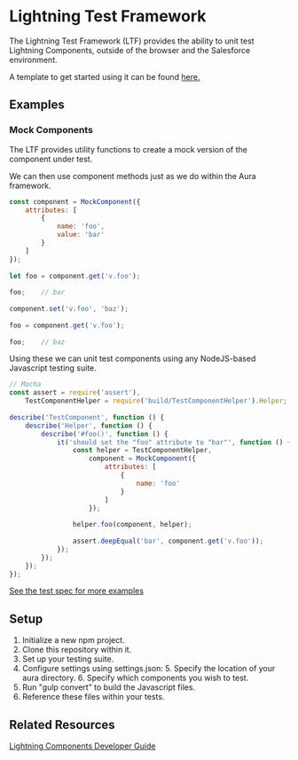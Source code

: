 Lightning Test Framework
=====================

The Lightning Test Framework (LTF) provides the ability to unit test Lightning Components, outside of the browser and the Salesforce environment.

A template to get started using it can be found [here.](https://github.com/KirkHendrick/ltf-example)

## Examples
### Mock Components

The LTF provides utility functions to create a mock version of the component under test.

We can then use component methods just as we do within the Aura framework.

```javascript
const component = MockComponent({
    attributes: [
        {
            name: 'foo',
            value: 'bar'
        }
    ]
});
 
let foo = component.get('v.foo');
 
foo;    // bar
 
component.set('v.foo', 'baz');
 
foo = component.get('v.foo');
 
foo;    // baz
```

Using these we can unit test components using any NodeJS-based Javascript testing suite.

```javascript
// Mocha
const assert = require('assert'),
    TestComponentHelper = require('build/TestComponentHelper').Helper;
 
describe('TestComponent', function () {
    describe('Helper', function () {
        describe('#foo()', function () {
            it('should set the "foo" attribute to "bar"', function () {
                const helper = TestComponentHelper,
                    component = MockComponent({
                        attributes: [
                            {
                                name: 'foo' 
                            }
                        ] 
                    });
                    
                helper.foo(component, helper);
                
                assert.deepEqual('bar', component.get('v.foo'));
            });
        });
    });
});

```
[See the test spec for more examples](https://github.com/KirkHendrick/lightning-test-framework/blob/dev/test/tests.js)

## Setup

 1. Initialize a new npm project.
 2. Clone this repository within it.
 3. Set up your testing suite.
 4. Configure settings using settings.json:
     5. Specify the location of your aura directory.
     6. Specify which components you wish to test.
 7. Run "gulp convert" to build the Javascript files.
 8. Reference these files within your tests.

Related Resources
--------
[Lightning Components Developer Guide](https://developer.salesforce.com/docs/atlas.en-us.lightning.meta/lightning/components_overview.htm)

